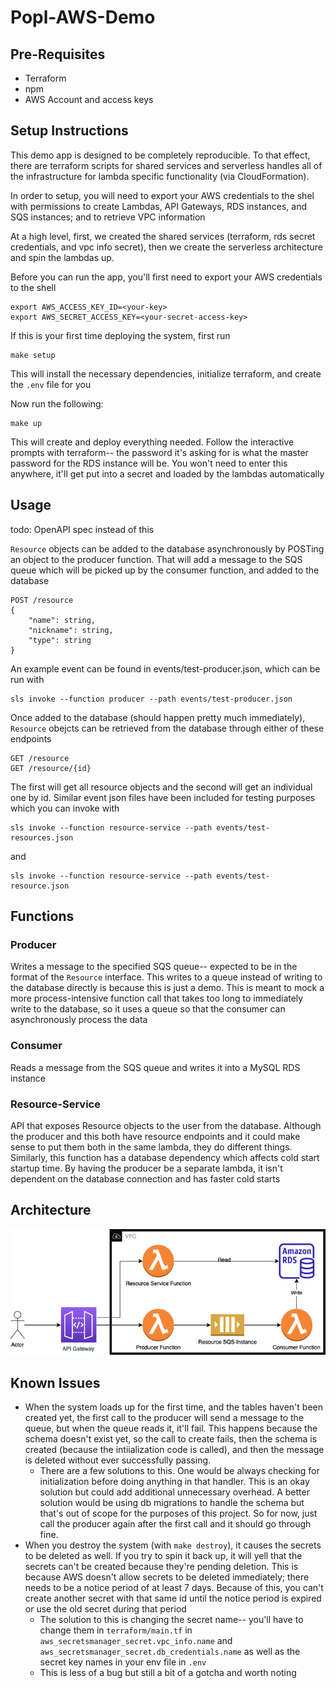 # Popl-AWS-Demo

## Pre-Requisites

- Terraform
- npm 
- AWS Account and access keys

## Setup Instructions

This demo app is designed to be completely reproducible. To that effect, there are terraform scripts for shared services and 
serverless handles all of the infrastructure for lambda specific functionality (via CloudFormation).

In order to setup, you will need to export your AWS credentials to the shel with permissions to create Lambdas, API Gateways, 
RDS instances, and SQS instances; and to retrieve VPC information

At a high level, first, we created the shared services (terraform, rds secret credentials, and vpc info secret), then we create 
the serverless architecture and spin the lambdas up.

Before you can run the app, you'll first need to export your AWS credentials to the shell

```
export AWS_ACCESS_KEY_ID=<your-key>
export AWS_SECRET_ACCESS_KEY=<your-secret-access-key>

```

If this is your first time deploying the system, first run 

```
make setup
```

This will install the necessary dependencies, initialize terraform, and create the `.env` file for you

Now run the following: 

```
make up
```

This will create and deploy everything needed. Follow the interactive prompts with terraform-- the password it's asking for is what the master password for the RDS instance will be. You won't need to enter this anywhere, it'll get put into a secret and loaded by the lambdas automatically

## Usage

todo: OpenAPI spec instead of this 

`Resource` objects can be added to the database asynchronously by POSTing an object to the producer function. That will add a message to the SQS queue which 
will be picked up by the consumer function, and added to the database

```
POST /resource
{
    "name": string,
    "nickname": string,
    "type": string
}
```

An example event can be found in events/test-producer.json, which can be run with 

```
sls invoke --function producer --path events/test-producer.json 
```

Once added to the database (should happen pretty much immediately), `Resource` obejcts can be retrieved from the database through either of these endpoints

```
GET /resource 
GET /resource/{id}
```

The first will get all resource objects and the second will get an individual one by id. Similar event json files have been included for testing purposes which you can invoke with  

```
sls invoke --function resource-service --path events/test-resources.json 
```
and
```
sls invoke --function resource-service --path events/test-resource.json 
```

## Functions

### Producer

Writes a message to the specified SQS queue-- expected to be in the format of the `Resource` interface. This writes to a queue instead of writing 
to the database directly is because this is just a demo. This is meant to mock a more process-intensive function call that takes too long to 
immediately write to the database, so it uses a queue so that the consumer can asynchronously process the data

### Consumer

Reads a message from the SQS queue and writes it into a MySQL RDS instance

### Resource-Service 

API that exposes Resource objects to the user from the database. Although the producer and this both have resource endpoints and it could make sense 
to put them both in the same lambda, they do different things. Similarly, this function has a database dependency which affects cold start startup time.
By having the producer be a separate lambda, it isn't dependent on the database connection and has faster cold starts

## Architecture

![Architecture Diagram](diagrams/architecture.png)

## Known Issues 

- When the system loads up for the first time, and the tables haven't been created yet, the first call to the producer will send a message to the queue, but when the queue reads it, it'll fail. This happens because the schema doesn't exist yet, so the call to create fails, then the schema is created (because the intiialization code is called), and then the message is deleted without ever successfully passing. 
    - There are a few solutions to this. One would be always checking for initialization before doing anything in that handler. This is an okay solution but could add additional unnecessary overhead. A better solution would be using db migrations to handle the schema but that's out of scope for the purposes of this project. So for now, just call the producer again after the first call and it should go through fine. 
- When you destroy the system (with `make destroy`), it causes the secrets to be deleted as well. If you try to spin it back up, it will yell that the secrets can't be created because they're pending deletion. This is because AWS doesn't allow secrets to be deleted immediately; there needs to be a notice period of at least 7 days. Because of this, you can't create another secret with that same id until the notice period is expired or use the old secret during that period 
    - The solution to this is changing the secret name-- you'll have to change them in `terraform/main.tf` in `aws_secretsmanager_secret.vpc_info.name` and `aws_secretsmanager_secret.db_credentials.name` as well as the secret key names in your env file in `.env`
    - This is less of a bug but still a bit of a gotcha and worth noting
